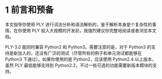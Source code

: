 # 1 前言和预备

本文指导你使用 PLY 进行词法分析和语法解析的，鉴于解析本身是个复杂性的事情，在你使用 PLY 投入大规模的开发前，我强烈建议你完整地阅读或者浏览本文档。

PLY-3.0 能同时兼容 Python2 和 Python3。需要注意的是，对于 Python3 的支持是新加入的，还没有广泛的测试（尽管所有的例子和单元测试都能够在 Python3 下通过）。如果你使用的是 Python2，应该使用 Python2.4 以上版本，虽然 PLY 最低能够支持到 Python2.2，不过一些可选的功能需要新版本模块的支持。
